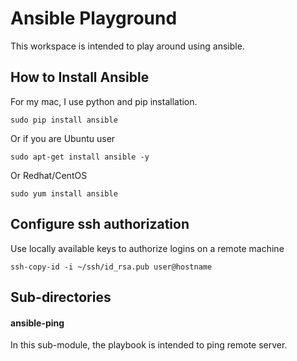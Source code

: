 # Ansible Playground
This workspace is intended to play around using ansible.

## How to Install Ansible
For my mac, I use python and pip installation.

    sudo pip install ansible

Or if you are Ubuntu user

    sudo apt-get install ansible -y

Or Redhat/CentOS

    sudo yum install ansible

## Configure ssh authorization
Use locally available keys to authorize logins on a remote machine

    ssh-copy-id -i ~/ssh/id_rsa.pub user@hostname

## Sub-directories
#### ansible-ping
In this sub-module, the playbook is intended to ping remote server.
